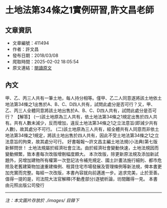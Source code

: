 # 土地法第34條之1實例研習,許文昌老師

## 文章資訊
- 文章編號：411494
- 作者：許文昌
- 發布日期：2018/03/08
- 爬取時間：2025-02-02 18:05:54
- 原文連結：[閱讀原文](https://real-estate.get.com.tw/Columns/detail.aspx?no=411494)

## 內文
甲、乙、丙三人共有一筆土地，每人持分相等。僅甲、乙二人同意遂將該土地依土地法第34條之1出售於A、B、C、D四人共有，試問此處分是否可行？又，甲、乙、丙三人全體同意將該土地出售於A、B、C、D四人共有，試問此處分是否可行？
【解答】
(一)該土地原為三人共有，依土地法第34條之1規定出售於四人共有。共有人數未減少，反而增加，違反土地法第34條之1之立法意旨(即減少共有人數)，故其處分不可行。
(二)該土地原為三人共有，經全體共有人同意而非依土地法第34條之1規定，將該土地出售於四人共有，因此不受土地法第34條之1之立法意旨的拘束，故其處分可行。
好書報報～許文昌主編土地法規(小法典)第七版新鮮問世！
土地法規屬於經濟社會立法。由於經濟社會變動快速，土地法規因而變動頻繁，致本書每次改版增刪幅度頗大。
本次改版，除更新原法規及添加新試題外，另增加建物所有權第一次登記法令補充規定、國土計畫法施行細則、都市危險及老舊建築物加速重建條例、租賃住宅市場發展及管理條例等新法規，俾本書更加充實而完整。每經一次改版，本書內容就向前邁進一步。追求完美，止於至善。
值得一提的是，司法院大法官解釋(不動產部分)逐號析論，坊間難得一見。
本書由元照出版公司發行

---
*注：本文圖片存放於 ./images/ 目錄下*
